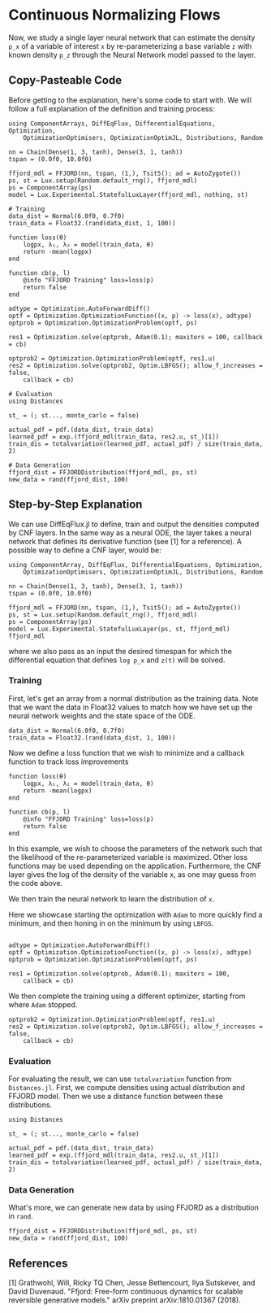 # Continuous Normalizing Flows

Now, we study a single layer neural network that can estimate the density `p_x` of a variable of interest `x` by re-parameterizing a base variable `z` with known density `p_z` through the Neural Network model passed to the layer.

## Copy-Pasteable Code

Before getting to the explanation, here's some code to start with. We will
follow a full explanation of the definition and training process:

```@example cnf
using ComponentArrays, DiffEqFlux, DifferentialEquations, Optimization,
    OptimizationOptimisers, OptimizationOptimJL, Distributions, Random

nn = Chain(Dense(1, 3, tanh), Dense(3, 1, tanh))
tspan = (0.0f0, 10.0f0)

ffjord_mdl = FFJORD(nn, tspan, (1,), Tsit5(); ad = AutoZygote())
ps, st = Lux.setup(Random.default_rng(), ffjord_mdl)
ps = ComponentArray(ps)
model = Lux.Experimental.StatefulLuxLayer(ffjord_mdl, nothing, st)

# Training
data_dist = Normal(6.0f0, 0.7f0)
train_data = Float32.(rand(data_dist, 1, 100))

function loss(θ)
    logpx, λ₁, λ₂ = model(train_data, θ)
    return -mean(logpx)
end

function cb(p, l)
    @info "FFJORD Training" loss=loss(p)
    return false
end

adtype = Optimization.AutoForwardDiff()
optf = Optimization.OptimizationFunction((x, p) -> loss(x), adtype)
optprob = Optimization.OptimizationProblem(optf, ps)

res1 = Optimization.solve(optprob, Adam(0.1); maxiters = 100, callback = cb)

optprob2 = Optimization.OptimizationProblem(optf, res1.u)
res2 = Optimization.solve(optprob2, Optim.LBFGS(); allow_f_increases = false,
    callback = cb)

# Evaluation
using Distances

st_ = (; st..., monte_carlo = false)

actual_pdf = pdf.(data_dist, train_data)
learned_pdf = exp.(ffjord_mdl(train_data, res2.u, st_)[1])
train_dis = totalvariation(learned_pdf, actual_pdf) / size(train_data, 2)

# Data Generation
ffjord_dist = FFJORDDistribution(ffjord_mdl, ps, st)
new_data = rand(ffjord_dist, 100)
```

## Step-by-Step Explanation

We can use DiffEqFlux.jl to define, train and output the densities computed by CNF layers. In the same way as a neural ODE, the layer takes a neural network that defines its derivative function (see [1] for a reference). A possible way to define a CNF layer, would be:

```@example cnf2
using ComponentArray, DiffEqFlux, DifferentialEquations, Optimization,
    OptimizationOptimisers, OptimizationOptimJL, Distributions, Random

nn = Chain(Dense(1, 3, tanh), Dense(3, 1, tanh))
tspan = (0.0f0, 10.0f0)

ffjord_mdl = FFJORD(nn, tspan, (1,), Tsit5(); ad = AutoZygote())
ps, st = Lux.setup(Random.default_rng(), ffjord_mdl)
ps = ComponentArray(ps)
model = Lux.Experimental.StatefulLuxLayer(ps, st, ffjord_mdl)
ffjord_mdl
```

where we also pass as an input the desired timespan for which the differential equation that defines `log p_x` and `z(t)` will be solved.

### Training

First, let's get an array from a normal distribution as the training data. Note that we want the data in Float32
values to match how we have set up the neural network weights and the state space of the ODE.

```@example cnf2
data_dist = Normal(6.0f0, 0.7f0)
train_data = Float32.(rand(data_dist, 1, 100))
```

Now we define a loss function that we wish to minimize and a callback function to track loss improvements

```@example cnf2
function loss(θ)
    logpx, λ₁, λ₂ = model(train_data, θ)
    return -mean(logpx)
end

function cb(p, l)
    @info "FFJORD Training" loss=loss(p)
    return false
end
```

In this example, we wish to choose the parameters of the network such that the likelihood of the re-parameterized variable is maximized. Other loss functions may be used depending on the application. Furthermore, the CNF layer gives the log of the density of the variable x, as one may guess from the code above.

We then train the neural network to learn the distribution of `x`.

Here we showcase starting the optimization with `Adam` to more quickly find a minimum, and then honing in on the minimum by using `LBFGS`.

```@example cnf2

adtype = Optimization.AutoForwardDiff()
optf = Optimization.OptimizationFunction((x, p) -> loss(x), adtype)
optprob = Optimization.OptimizationProblem(optf, ps)

res1 = Optimization.solve(optprob, Adam(0.1); maxiters = 100,
    callback = cb)
```

We then complete the training using a different optimizer, starting from where `Adam` stopped.

```@example cnf2
optprob2 = Optimization.OptimizationProblem(optf, res1.u)
res2 = Optimization.solve(optprob2, Optim.LBFGS(); allow_f_increases = false,
    callback = cb)
```

### Evaluation

For evaluating the result, we can use `totalvariation` function from `Distances.jl`. First, we compute densities using actual distribution and FFJORD model.
Then we use a distance function between these distributions.

```@example cnf2
using Distances

st_ = (; st..., monte_carlo = false)

actual_pdf = pdf.(data_dist, train_data)
learned_pdf = exp.(ffjord_mdl(train_data, res2.u, st_)[1])
train_dis = totalvariation(learned_pdf, actual_pdf) / size(train_data, 2)
```

### Data Generation

What's more, we can generate new data by using FFJORD as a distribution in `rand`.

```@example cnf2
ffjord_dist = FFJORDDistribution(ffjord_mdl, ps, st)
new_data = rand(ffjord_dist, 100)
```

## References

[1] Grathwohl, Will, Ricky TQ Chen, Jesse Bettencourt, Ilya Sutskever, and David Duvenaud. "Ffjord: Free-form continuous dynamics for scalable reversible generative models." arXiv preprint arXiv:1810.01367 (2018).
